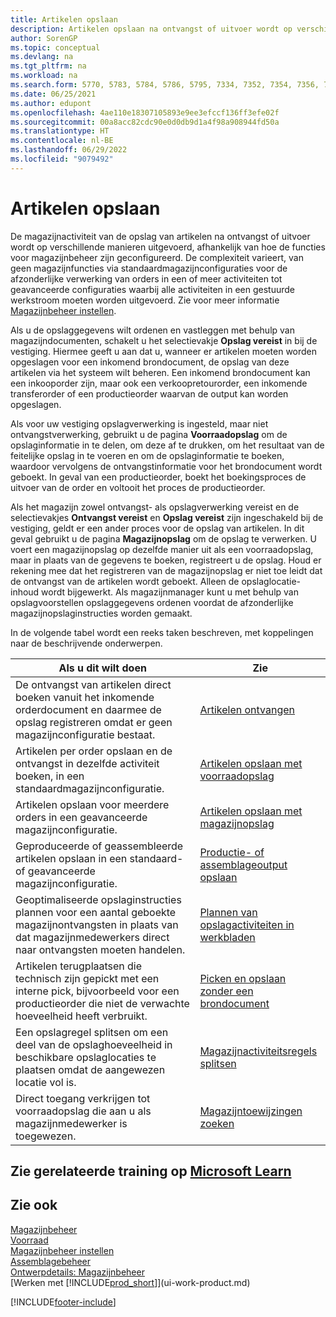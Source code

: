 ```yaml
---
title: Artikelen opslaan
description: Artikelen opslaan na ontvangst of uitvoer wordt op verschillende manieren uitgevoerd, afhankelijk van hoe de functies voor magazijnbeheer zijn geconfigureerd.
author: SorenGP
ms.topic: conceptual
ms.devlang: na
ms.tgt_pltfrm: na
ms.workload: na
ms.search.form: 5770, 5783, 5784, 5786, 5795, 7334, 7352, 7354, 7356, 7375, 7379, 7390, 7394, 7396, 9312, 9315, 9343
ms.date: 06/25/2021
ms.author: edupont
ms.openlocfilehash: 4ae110e18307105893e9ee3efccf136ff3efe02f
ms.sourcegitcommit: 00a8acc82cdc90e0d0db9d1a4f98a908944fd50a
ms.translationtype: HT
ms.contentlocale: nl-BE
ms.lasthandoff: 06/29/2022
ms.locfileid: "9079492"
---
```

# <a name="putting-items-away"></a>Artikelen opslaan

De magazijnactiviteit van de opslag van artikelen na ontvangst of uitvoer wordt op verschillende manieren uitgevoerd, afhankelijk van hoe de functies voor magazijnbeheer zijn geconfigureerd. De complexiteit varieert, van geen magazijnfuncties via standaardmagazijnconfiguraties voor de afzonderlijke verwerking van orders in een of meer activiteiten tot geavanceerde configuraties waarbij alle activiteiten in een gestuurde werkstroom moeten worden uitgevoerd. Zie voor meer informatie [Magazijnbeheer instellen](warehouse-setup-warehouse.md).

Als u de opslaggegevens wilt ordenen en vastleggen met behulp van magazijndocumenten, schakelt u het selectievakje **Opslag vereist** in bij de vestiging. Hiermee geeft u aan dat u, wanneer er artikelen moeten worden opgeslagen voor een inkomend brondocument, de opslag van deze artikelen via het systeem wilt beheren. Een inkomend brondocument kan een inkooporder zijn, maar ook een verkoopretourorder, een inkomende transferorder of een productieorder waarvan de output kan worden opgeslagen.  

Als voor uw vestiging opslagverwerking is ingesteld, maar niet ontvangstverwerking, gebruikt u de pagina **Voorraadopslag** om de opslaginformatie in te delen, om deze af te drukken, om het resultaat van de feitelijke opslag in te voeren en om de opslaginformatie te boeken, waardoor vervolgens de ontvangstinformatie voor het brondocument wordt geboekt. In geval van een productieorder, boekt het boekingsproces de uitvoer van de order en voltooit het proces de productieorder.

Als het magazijn zowel ontvangst- als opslagverwerking vereist en de selectievakjes **Ontvangst vereist** en **Opslag vereist** zijn ingeschakeld bij de vestiging, geldt er een ander proces voor de opslag van artikelen. In dit geval gebruikt u de pagina **Magazijnopslag** om de opslag te verwerken. U voert een magazijnopslag op dezelfde manier uit als een voorraadopslag, maar in plaats van de gegevens te boeken, registreert u de opslag. Houd er rekening mee dat het registreren van de magazijnopslag er niet toe leidt dat de ontvangst van de artikelen wordt geboekt. Alleen de opslaglocatie-inhoud wordt bijgewerkt. Als magazijnmanager kunt u met behulp van opslagvoorstellen opslaggegevens ordenen voordat de afzonderlijke magazijnopslaginstructies worden gemaakt.

In de volgende tabel wordt een reeks taken beschreven, met koppelingen naar de beschrijvende onderwerpen.  

|**Als u dit wilt doen**|**Zie**|  
|------------|-------------|  
|De ontvangst van artikelen direct boeken vanuit het inkomende orderdocument en daarmee de opslag registreren omdat er geen magazijnconfiguratie bestaat.|[Artikelen ontvangen](warehouse-how-receive-items.md)|  
|Artikelen per order opslaan en de ontvangst in dezelfde activiteit boeken, in een standaardmagazijnconfiguratie.|[Artikelen opslaan met voorraadopslag](warehouse-how-to-put-items-away-with-inventory-put-aways.md)|  
|Artikelen opslaan voor meerdere orders in een geavanceerde magazijnconfiguratie.|[Artikelen opslaan met magazijnopslag](warehouse-how-to-put-items-away-with-warehouse-put-aways.md)|  
|Geproduceerde of geassembleerde artikelen opslaan in een standaard- of geavanceerde magazijnconfiguratie.|[Productie- of assemblageoutput opslaan](warehouse-how-to-put-away-production-output.md)|
|Geoptimaliseerde opslaginstructies plannen voor een aantal geboekte magazijnontvangsten in plaats van dat magazijnmedewerkers direct naar ontvangsten moeten handelen.|[Plannen van opslagactiviteiten in werkbladen](warehouse-how-to-plan-put-aways-in-worksheets.md)|  
|Artikelen terugplaatsen die technisch zijn gepickt met een interne pick, bijvoorbeeld voor een productieorder die niet de verwachte hoeveelheid heeft verbruikt.|[Picken en opslaan zonder een brondocument](warehouse-how-to-create-put-aways-from-internal-put-aways.md)|
|Een opslagregel splitsen om een deel van de opslaghoeveelheid in beschikbare opslaglocaties te plaatsen omdat de aangewezen locatie vol is.|[Magazijnactiviteitsregels splitsen](warehouse-how-to-split-warehouse-activity-lines.md)|
|Direct toegang verkrijgen tot voorraadopslag die aan u als magazijnmedewerker is toegewezen.|[Magazijntoewijzingen zoeken](warehouse-how-to-find-your-warehouse-assignments.md)|

## <a name="see-related-training-at-microsoft-learn"></a>Zie gerelateerde training op [Microsoft Learn](/learn/modules/receive-put-away-items/)

## <a name="see-also"></a>Zie ook

[Magazijnbeheer](warehouse-manage-warehouse.md)  
[Voorraad](inventory-manage-inventory.md)  
[Magazijnbeheer instellen](warehouse-setup-warehouse.md)  
[Assemblagebeheer](assembly-assemble-items.md)  
[Ontwerpdetails: Magazijnbeheer](design-details-warehouse-management.md)  
[Werken met [!INCLUDE[prod_short](includes/prod_short.md)]](ui-work-product.md)  


[!INCLUDE[footer-include](includes/footer-banner.md)]